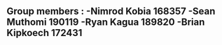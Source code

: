  Group members :
 -Nimrod Kobia 168357
 -Sean Muthomi 190119
 -Ryan Kagua   189820
 -Brian Kipkoech 172431
 -
